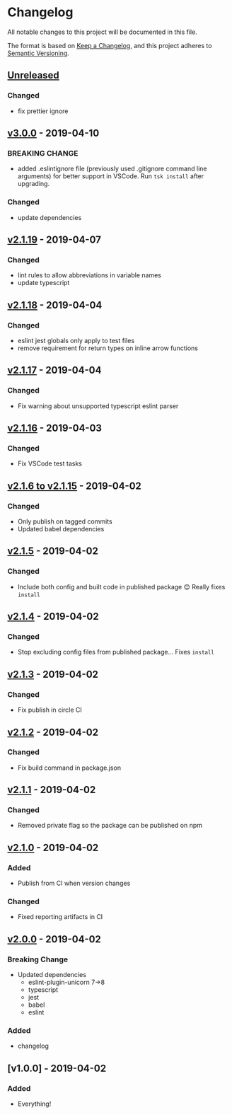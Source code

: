 # Changelog

All notable changes to this project will be documented in this file.

The format is based on [Keep a Changelog](https://keepachangelog.com/en/1.0.0/),
and this project adheres to [Semantic Versioning](https://semver.org/spec/v2.0.0.html).

## [Unreleased](https://github.com/arlophoenix/ts-toolkit/compare/v3.0.0...master)

### Changed

- fix prettier ignore

## [v3.0.0](https://github.com/arlophoenix/ts-toolkit/compare/v2.1.19...v3.0.0) - 2019-04-10

### BREAKING CHANGE

- added .eslintignore file (previously used .gitignore command line arguments) for better support in VSCode. Run `tsk install` after upgrading.

### Changed

- update dependencies

## [v2.1.19](https://github.com/arlophoenix/ts-toolkit/compare/v2.1.18...v2.1.19) - 2019-04-07

### Changed

- lint rules to allow abbreviations in variable names
- update typescript

## [v2.1.18](https://github.com/arlophoenix/ts-toolkit/compare/v2.1.17...v2.1.18) - 2019-04-04

### Changed

- eslint jest globals only apply to test files
- remove requirement for return types on inline arrow functions

## [v2.1.17](https://github.com/arlophoenix/ts-toolkit/compare/v2.1.16...v2.1.17) - 2019-04-04

### Changed

- Fix warning about unsupported typescript eslint parser

## [v2.1.16](https://github.com/arlophoenix/ts-toolkit/compare/v2.1.15...v2.1.16) - 2019-04-03

### Changed

- Fix VSCode test tasks

## [v2.1.6 to v2.1.15](https://github.com/arlophoenix/ts-toolkit/compare/v2.1.5...v2.1.15) - 2019-04-02

### Changed

- Only publish on tagged commits
- Updated babel dependencies

## [v2.1.5](https://github.com/arlophoenix/ts-toolkit/compare/v2.1.4...v2.1.5) - 2019-04-02

### Changed

- Include both config and built code in published package :blush: Really fixes `install`

## [v2.1.4](https://github.com/arlophoenix/ts-toolkit/compare/v2.1.3...v2.1.4) - 2019-04-02

### Changed

- Stop excluding config files from published package... Fixes `install`

## [v2.1.3](https://github.com/arlophoenix/ts-toolkit/compare/v2.1.2...v2.1.3) - 2019-04-02

### Changed

- Fix publish in circle CI

## [v2.1.2](https://github.com/arlophoenix/ts-toolkit/compare/v2.1.1...v2.1.2) - 2019-04-02

### Changed

- Fix build command in package.json

## [v2.1.1](https://github.com/arlophoenix/ts-toolkit/compare/v2.1.0...v2.1.1) - 2019-04-02

### Changed

- Removed private flag so the package can be published on npm

## [v2.1.0](https://github.com/arlophoenix/ts-toolkit/compare/v2.0.0...v2.1.0) - 2019-04-02

### Added

- Publish from CI when version changes

### Changed

- Fixed reporting artifacts in CI

## [v2.0.0](https://github.com/arlophoenix/ts-toolkit/compare/v1.0.0...v2.0.0) - 2019-04-02

### Breaking Change

- Updated dependencies
  - eslint-plugin-unicorn 7->8
  - typescript
  - jest
  - babel
  - eslint

### Added

- changelog

## [v1.0.0] - 2019-04-02

### Added

- Everything!
